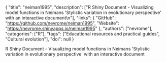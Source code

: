 {
  "title": "neiman1995",
  "description": ["R Shiny Document - Visualizing model functions in Neimans 'Stylistic variation in evolutionary perspective' with an interactive document\n"],
  "links": {
    "GitHub": "https://github.com/nevrome/neiman1995",
    "Website": "https://nevrome.shinyapps.io/neiman1995"
  },
  "authors": ["nevrome"],
  "categories": ["R"],
  "tags": ["Educational resources and practical guides", "Cultural evolution"],
  "doi": null
}

<!-- Generated by csv2md.R – do not edit by hand -->

R Shiny Document - Visualizing model functions in Neimans 'Stylistic variation in evolutionary perspective' with an interactive document
